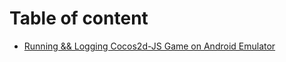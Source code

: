 # Table of content

* [Running && Logging Cocos2d-JS Game on Android Emulator](cocos2d_js_android_emulator.md)
